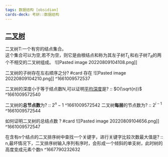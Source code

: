 ```yaml
---
tags: 数据结构 [obsidian]
cards-deck: 考研::数据结构
---
```


## [二叉树](zotero://select/library/items/XR3LM3JR)
二叉树T:一个有穷的结点集合。  
这个集合可以为空,若不为空，则它是由根结点和称为其左子树$T_L$和右子树$T_R$的两个不相交的二叉树组成。
![[Pasted image 20220809104108.png]]

二叉树的子树存在左右顺序之分? #card 
存在
![[Pasted image 20220809104210.png]]
^1661009572537

二叉树的深度小于等于结点数N,可以证明[平均深度](https://stackoverflow.com/questions/57916523/how-to-derive-the-main-depth-of-binary-tree-is-osqrtn)是? :: $O(\sqrt{n})$ ^1661009572540

二叉树的**总节点数**为? :: $2^n-1$ ^1661009572542
二叉树**每层**的节点数为? :: $2^{i-1}$ ^1661009572544

如何证明二叉树的总结点数 ? #card 
![[Pasted image 20220809104656.png]]
^1661009572547

在含有n个结点的二叉排序树中查找一个关键字，进行关键字比较次数最大值是? :: n,最坏情况下，二叉排序树输入序列有序时，会形成一个倾斜的单支树，此时树的高度变成元素个数n ^1667790232632
